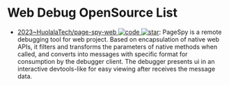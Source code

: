 # Web Debug OpenSource List

- [2023~HuolalaTech/page-spy-web ![code](https://ng-tech.icu/assets/code.svg) ![star](https://img.shields.io/github/stars/HuolalaTech/page-spy-web)](https://github.com/HuolalaTech/page-spy-web): PageSpy is a remote debugging tool for web project. Based on encapsulation of native web APIs, it filters and transforms the parameters of native methods when called, and converts into messages with specific format for consumption by the debugger client. The debugger presents ui in an interactive devtools-like for easy viewing after receives the message data.
